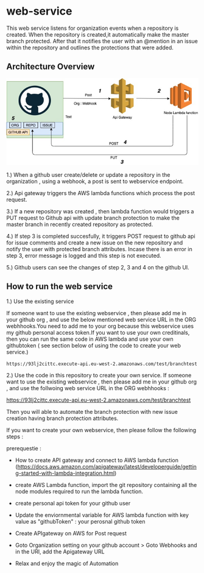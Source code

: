 # web-service

This web service listens for organization events when a repository is created. When the repository is created,it automatically make the master branch protected. After that it notifies the user with an @mention in an issue within the repository and  outlines the protections that were added.

## Architecture Overview
![Architecture Overview](https://github.com/Interview-org/web-service/blob/master/architecture.jpg)

 1.) When a github user create/delete or update a  repository in the organization , using a webhook, a post is sent to webservice endpoint.
 
2.) Api gateway triggers the AWS lambda functions which process the post request.

3.) If a new repository was created , then lambda function would triggers a PUT request to Github api with update branch protection to make the master branch in recently created repository as protected.

4.) If step 3 is completed succesfully, it triggers POST request to github api for issue comments and create a new issue on the new repository and notify the user with protected branch attributes. Incase there is an error in step 3, error message is logged and this step is not executed.

5.) Github users can see the changes of step 2, 3 and 4 on the github UI.

## How to run the web service

1.) Use the existing service

If someone want to use the existing webservice , then please add me in your github org , and use the below mentioned web service URL in the ORG webhhooks.You need to add me to your org because this webservice uses my github personal access token.If you want to use your own creditinals, then you can run the same code in AWS lambda and use your own githubtoken ( see section below of using the code to create your web service.)

    https://93lj2cittc.execute-api.eu-west-2.amazonaws.com/test/branchtest


2.) Use the code in this repository to create your own service.
If someone want to use the existing webservice , then please add me in your github org , and use the follwoing web service URL in the ORG webhhooks :

https://93lj2cittc.execute-api.eu-west-2.amazonaws.com/test/branchtest

Then you will able to automate the branch protection with new issue creation having branch protection attributes.

If you want to create your own webservice, then please follow the following steps :

prerequestie :

* How to create API gateway and connect to AWS lambda function (https://docs.aws.amazon.com/apigateway/latest/developerguide/getting-started-with-lambda-integration.html)

* create AWS Lambda function, import the git repository containing all the node modules required to run the lambda function.
* create personal api token for your github user
* Update the enviornmental variable for AWS lambda function with key value as "githubToken" : your perosnal github token
* Create APIgateway on AWS for Post request
* Goto Organization setting on your github account > Goto Webhooks and in the URl, add the Apigateway URL
* Relax and enjoy the magic of Automation


